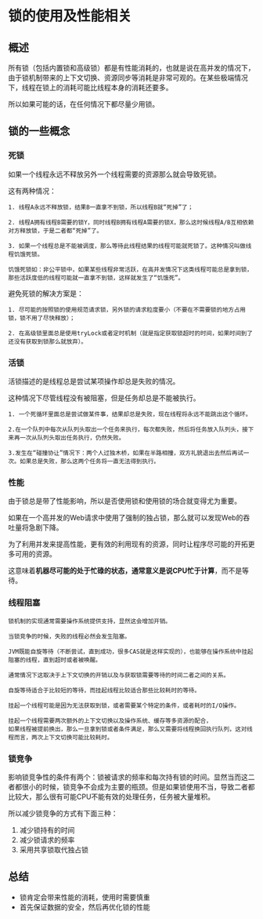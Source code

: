 # 锁的使用及性能相关

## 概述

所有锁（包括内置锁和高级锁）都是有性能消耗的，也就是说在高并发的情况下，由于锁机制带来的上下文切换、资源同步等消耗是非常可观的。在某些极端情况下，线程在锁上的消耗可能比线程本身的消耗还要多。

所以如果可能的话，在任何情况下都尽量少用锁。

## 锁的一些概念

### 死锁

如果一个线程永远不释放另外一个线程需要的资源那么就会导致死锁。

这有两种情况：

	1. 线程A永远不释放锁，结果B一直拿不到锁，所以线程B就“死掉”了；
	
	2. 线程A拥有线程B需要的锁Y，同时线程B拥有线程A需要的锁X，那么这时候线程A/B互相依赖对方释放锁，于是二者都“死掉”了。
	
	3. 如果一个线程总是不能被调度，那么等待此线程结果的线程可能就死锁了。这种情况叫做线程饥饿死锁。

	饥饿死锁如：非公平锁中，如果某些线程非常活跃，在高并发情况下这类线程可能总是拿到锁，那些活跃度低的线程可能就一直拿不到锁，这样就发生了“饥饿死”。


避免死锁的解决方案是：

	1. 尽可能的按照锁的使用规范请求锁，另外锁的请求粒度要小（不要在不需要锁的地方占用锁，锁不用了尽快释放）；

	2. 在高级锁里面总是使用tryLock或者定时机制（就是指定获取锁超时的时间，如果时间到了还没有获取到锁那么就放弃）。

### 活锁

活锁描述的是线程总是尝试某项操作却总是失败的情况。

这种情况下尽管线程没有被阻塞，但是任务却总是不能被执行。

	1. 一个死循环里面总是尝试做某件事，结果却总是失败，现在线程将永远不能跳出这个循环。

	2.在一个队列中每次从队列头取出一个任务来执行，每次都失败，然后将任务放入队列头，接下来再一次从队列头取出任务执行，仍然失败。

	3.发生在“碰撞协让”情况下：两个人过独木桥，如果在半路相撞，双方礼貌退出去然后再试一次。如果总是失败，那么这两个任务将一直无法得到执行。

### 性能

由于锁总是带了性能影响，所以是否使用锁和使用锁的场合就变得尤为重要。

如果在一个高并发的Web请求中使用了强制的独占锁，那么就可以发现Web的吞吐量将急剧下降。

为了利用并发来提高性能，更有效的利用现有的资源，同时让程序尽可能的开拓更多可用的资源。

这意味着**机器尽可能的处于忙碌的状态，通常意义是说CPU忙于计算**，而不是等待。

### 线程阻塞

	锁机制的实现通常需要操作系统提供支持，显然这会增加开销。
	
	当锁竞争的时候，失败的线程必然会发生阻塞。
	
	JVM既能自旋等待（不断尝试，直到成功，很多CAS就是这样实现的），也能够在操作系统中挂起阻塞的线程，直到超时或者被唤醒。
	
	通常情况下这取决于上下文切换的开销以及与获取锁需要等待的时间二者之间的关系。

	自旋等待适合于比较短的等待，而挂起线程比较适合那些比较耗时的等待。
	
	挂起一个线程可能是因为无法获取到锁，或者需要某个特定的条件，或者耗时的I/O操作。
	
	挂起一个线程需要两次额外的上下文切换以及操作系统、缓存等多资源的配合，
	如果线程被提前换出，那么一旦拿到锁或者条件满足，那么又需要将线程换回执行队列，这对线程而言，两次上下文切换可能比较耗时。

### 锁竞争

影响锁竞争性的条件有两个：锁被请求的频率和每次持有锁的时间。显然当而这二者都很小的时候，锁竞争不会成为主要的瓶颈。但是如果锁使用不当，导致二者都比较大，那么很有可能CPU不能有效的处理任务，任务被大量堆积。

所以减少锁竞争的方式有下面三种：

1. 减少锁持有的时间
2. 减少锁请求的频率
3. 采用共享锁取代独占锁

## 总结

+ 锁肯定会带来性能的消耗，使用时需要慎重
+ 首先保证数据的安全，然后再优化锁的性能